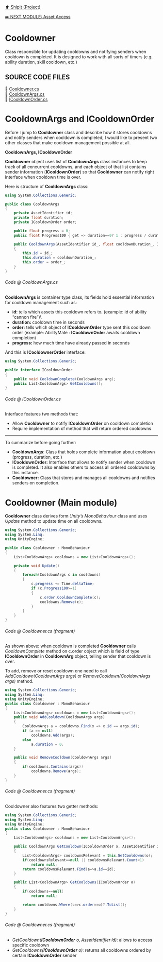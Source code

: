 [:arrow_up: ShipIt (Project)](/PROJECTS/SHIPIT/SHIPIT.md)

[:arrow_right: NEXT MODULE: Asset Access](/README.md)

# Cooldowner
Class responsible for updating cooldowns and notifying senders when cooldown is completed. It is designed to work with all sorts of timers (e.g. ability duration, skill cooldown, etc.)

## SOURCE CODE FILES
:link: [Cooldowner.cs](/PROJECTS/SHIPIT/SOURCE/Cooldowner.cs)\
:link: [CooldownArgs.cs](/PROJECTS/SHIPIT/SOURCE/CooldownArgs.cs)\
:link: [ICooldownOrder.cs](/PROJECTS/SHIPIT/SOURCE/ICooldownOrder.cs)

# CooldownArgs and ICooldownOrder
Before I jump to **Cooldowner** class and describe how it stores cooldowns and notify senders when cooldown is completed, I would like to present two other classes that make cooldown management possible at all.

**CooldownArgs, ICooldownOrder**

**Cooldowner** object uses list of **CooldownArgs** class instances to keep track of all concurrent cooldowns, and each object of that list contains sender information (**ICooldownOrder**) so that **Cooldowner** can notify right interface when cooldown time is over.


Here is structure of **CooldownArgs** class:
``` csharp
using System.Collections.Generic;

public class CooldownArgs
{
    private AssetIdentifier id;     
    private float duration;
    private ICooldownOrder order;

    public float progress = 0;   
    public float Progress100 { get => duration==0? 1 : progress / duration; }

    public CooldownArgs(AssetIdentifier id_, float cooldownDuration_, ICooldownOrder order_)
    {
        this.id = id_;
        this.duration = cooldownDuration_;
        this.order = order_;
    }
}
```
###### Code @ CooldownArgs.cs

**CooldownArgs** is container type class, its fields hold essential information for cooldown management such as:
- **id:** tells which assets this cooldown refers to. (example: id of ability  “cannon fire”)\
- **duration:** cooldown time in seconds
- **order:** tells which object of **ICooldownOrder** type sent this cooldown order (example: AbilityMate : **ICooldownOrder** awaits cooldown completion)
- **progress:** how much time have already passed in seconds

And this is **ICooldownerOrder** interface:
``` csharp
using System.Collections.Generic;

public interface ICooldownOrder
{
    public void CooldownComplete(CooldownArgs arg);
    public List<CooldownArgs> GetCooldowns();    
}
```
###### Code @ ICooldownOrder.cs

Interface features two methods that:
- Allow **Cooldowner** to notify **ICooldownOrder** on cooldown completion
- Require implementation of method that will return ordered cooldowns

---
To summarize before going further:

- **CooldownArgs:** Class that holds complete information about cooldown (progress, duration, etc.)
- **ICooldownOrder:** Interface that allows to notify sender when cooldown is completed. It also enables others to access all ordered cooldowns by this instance.
- **Cooldowner:** Class that stores and manages all cooldowns and notifies senders on completion.

# Cooldowner (Main module)

**Cooldowner** class derives form *Unity’s MonoBehaviour* class and uses *Update* method to update time on all cooldowns.
``` csharp 
using System.Collections.Generic;
using System.Linq;
using UnityEngine;

public class Cooldowner : MonoBehaviour
{
    List<CooldownArgs> cooldowns = new List<CooldownArgs>();

    private void Update()
    {
        foreach(CooldownArgs c in cooldowns)
        {
            c.progress += Time.deltaTime;            
            if (c.Progress100>=1)
            {
                c.order.CooldownComplete(c);
                cooldowns.Remove(c);
            }                                        
        }
    }    
}
```
###### Code @ Cooldowner.cs (fragment)

As shown above: when cooldown is completed **Cooldowner** calls *CooldownComplete* method on c.order object which is field of type **ICooldownOrder** in **CooldownArg** object, telling sender that cooldown is over.

To add, remove or reset cooldown one need to call *AddCooldown(CooldownArgs args)* or *RemoveCooldown(CooldownArgs args)* method.
``` csharp 
using System.Collections.Generic;
using System.Linq;
using UnityEngine;
public class Cooldowner : MonoBehaviour
{
    List<CooldownArgs> cooldowns = new List<CooldownArgs>();
    public void AddCooldown(CooldownArgs args) 
    {
        CooldownArgs a = cooldowns.Find(x => x.id == args.id);
        if (a == null)        
            cooldowns.Add(args);        
        else        
            a.duration = 0;            
    }

    public void RemoveCooldown(CooldownArgs args)
    {
        if(cooldowns.Contains(args))
            cooldowns.Remove(args);
    }
}
```
###### Code @ Cooldowner.cs (fragment)

Cooldowner also features two getter methods:
``` csharp 
using System.Collections.Generic;
using System.Linq;
using UnityEngine;
public class Cooldowner : MonoBehaviour
{    
    List<CooldownArgs> cooldowns = new List<CooldownArgs>();

    public CooldownArgs GetCooldown(ICooldownOrder o, AssetIdentifier id)
    {
        List<CooldownArgs> cooldownsRelevant = this.GetCooldowns(o);
        if(cooldownsRelevant==null || cooldownsRelevant.Count<1)
            return null;
        return cooldownsRelevant.Find(a=>a.id==id);
    }

    public List<CooldownArgs> GetCooldowns(ICooldownOrder o)
    {
        if(cooldowns==null)
            return null;

        return cooldowns.Where(c=>c.order==o)?.ToList();
    }
}
```
###### Code @ Cooldowner.cs (fragment)

- *GetCooldown(**ICooldownOrder** o, AssetIdentifier id)*: allows to access specific cooldown
- *GetCooldowns(**ICooldownOrder** o)*: returns all cooldowns ordered by certain **ICooldownOrder** sender
